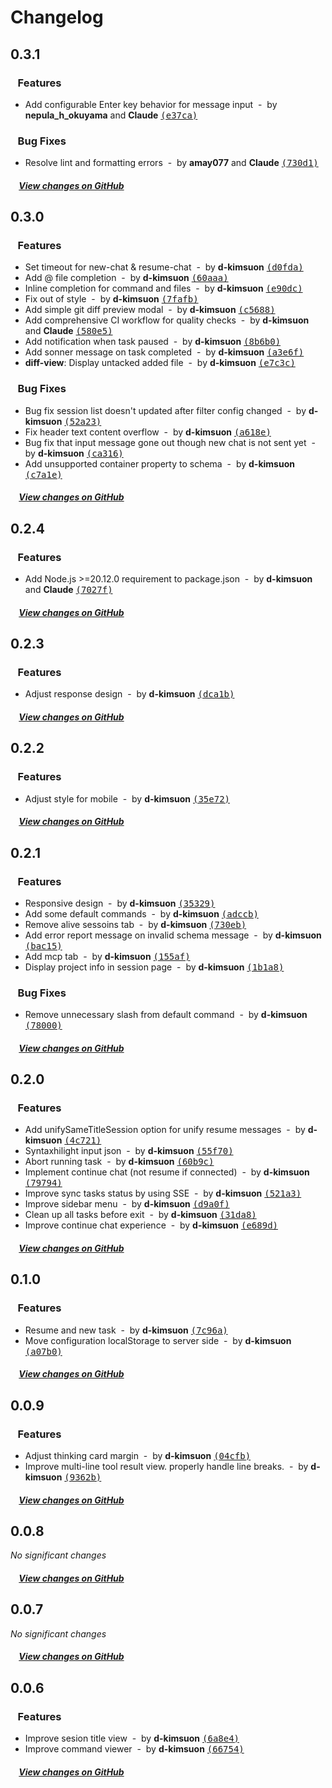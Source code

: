 # Changelog

## 0.3.1

### &nbsp;&nbsp;&nbsp;Features

- Add configurable Enter key behavior for message input &nbsp;-&nbsp; by **nepula_h_okuyama** and **Claude** [<samp>(e37ca)</samp>](https://github.com/d-kimuson/claude-code-viewer/commit/e37ca87)

### &nbsp;&nbsp;&nbsp;Bug Fixes

- Resolve lint and formatting errors &nbsp;-&nbsp; by **amay077** and **Claude** [<samp>(730d1)</samp>](https://github.com/d-kimuson/claude-code-viewer/commit/730d134)

##### &nbsp;&nbsp;&nbsp;&nbsp;[View changes on GitHub](https://github.com/d-kimuson/claude-code-viewer/compare/v0.3.0...0.3.1)

## 0.3.0

### &nbsp;&nbsp;&nbsp;Features

- Set timeout for new-chat & resume-chat &nbsp;-&nbsp; by **d-kimsuon** [<samp>(d0fda)</samp>](https://github.com/d-kimuson/claude-code-viewer/commit/d0fdade)
- Add @ file completion &nbsp;-&nbsp; by **d-kimsuon** [<samp>(60aaa)</samp>](https://github.com/d-kimuson/claude-code-viewer/commit/60aaae7)
- Inline completion for command and files &nbsp;-&nbsp; by **d-kimsuon** [<samp>(e90dc)</samp>](https://github.com/d-kimuson/claude-code-viewer/commit/e90dc00)
- Fix out of style &nbsp;-&nbsp; by **d-kimsuon** [<samp>(7fafb)</samp>](https://github.com/d-kimuson/claude-code-viewer/commit/7fafb18)
- Add simple git diff preview modal &nbsp;-&nbsp; by **d-kimsuon** [<samp>(c5688)</samp>](https://github.com/d-kimuson/claude-code-viewer/commit/c568831)
- Add comprehensive CI workflow for quality checks &nbsp;-&nbsp; by **d-kimsuon** and **Claude** [<samp>(580e5)</samp>](https://github.com/d-kimuson/claude-code-viewer/commit/580e51f)
- Add notification when task paused &nbsp;-&nbsp; by **d-kimsuon** [<samp>(8b6b0)</samp>](https://github.com/d-kimuson/claude-code-viewer/commit/8b6b03b)
- Add sonner message on task completed &nbsp;-&nbsp; by **d-kimsuon** [<samp>(a3e6f)</samp>](https://github.com/d-kimuson/claude-code-viewer/commit/a3e6feb)
- **diff-view**: Display untacked added file &nbsp;-&nbsp; by **d-kimsuon** [<samp>(e7c3c)</samp>](https://github.com/d-kimuson/claude-code-viewer/commit/e7c3c87)

### &nbsp;&nbsp;&nbsp;Bug Fixes

- Bug fix session list doesn't updated after filter config changed &nbsp;-&nbsp; by **d-kimsuon** [<samp>(52a23)</samp>](https://github.com/d-kimuson/claude-code-viewer/commit/52a231b)
- Fix header text content overflow &nbsp;-&nbsp; by **d-kimsuon** [<samp>(a618e)</samp>](https://github.com/d-kimuson/claude-code-viewer/commit/a618e24)
- Bug fix that input message gone out though new chat is not sent yet &nbsp;-&nbsp; by **d-kimsuon** [<samp>(ca316)</samp>](https://github.com/d-kimuson/claude-code-viewer/commit/ca31602)
- Add unsupported container property to schema &nbsp;-&nbsp; by **d-kimsuon** [<samp>(c7a1e)</samp>](https://github.com/d-kimuson/claude-code-viewer/commit/c7a1e6d)

##### &nbsp;&nbsp;&nbsp;&nbsp;[View changes on GitHub](https://github.com/d-kimuson/claude-code-viewer/compare/v0.2.4...0.3.0)

## 0.2.4

### &nbsp;&nbsp;&nbsp;Features

- Add Node.js >=20.12.0 requirement to package.json &nbsp;-&nbsp; by **d-kimsuon** and **Claude** [<samp>(7027f)</samp>](https://github.com/d-kimuson/claude-code-viewer/commit/7027f39)

##### &nbsp;&nbsp;&nbsp;&nbsp;[View changes on GitHub](https://github.com/d-kimuson/claude-code-viewer/compare/v0.2.3...0.2.4)

## 0.2.3

### &nbsp;&nbsp;&nbsp;Features

- Adjust response design &nbsp;-&nbsp; by **d-kimsuon** [<samp>(dca1b)</samp>](https://github.com/d-kimuson/claude-code-viewer/commit/dca1be7)

##### &nbsp;&nbsp;&nbsp;&nbsp;[View changes on GitHub](https://github.com/d-kimuson/claude-code-viewer/compare/v0.2.2...0.2.3)

## 0.2.2

### &nbsp;&nbsp;&nbsp;Features

- Adjust style for mobile &nbsp;-&nbsp; by **d-kimsuon** [<samp>(35e72)</samp>](https://github.com/d-kimuson/claude-code-viewer/commit/35e72ed)

##### &nbsp;&nbsp;&nbsp;&nbsp;[View changes on GitHub](https://github.com/d-kimuson/claude-code-viewer/compare/v0.2.1...0.2.2)

## 0.2.1

### &nbsp;&nbsp;&nbsp;Features

- Responsive design &nbsp;-&nbsp; by **d-kimsuon** [<samp>(35329)</samp>](https://github.com/d-kimuson/claude-code-viewer/commit/3532988)
- Add some default commands &nbsp;-&nbsp; by **d-kimsuon** [<samp>(adccb)</samp>](https://github.com/d-kimuson/claude-code-viewer/commit/adccbb8)
- Remove alive sessoins tab &nbsp;-&nbsp; by **d-kimsuon** [<samp>(730eb)</samp>](https://github.com/d-kimuson/claude-code-viewer/commit/730eb35)
- Add error report message on invalid schema message &nbsp;-&nbsp; by **d-kimsuon** [<samp>(bac15)</samp>](https://github.com/d-kimuson/claude-code-viewer/commit/bac15be)
- Add mcp tab &nbsp;-&nbsp; by **d-kimsuon** [<samp>(155af)</samp>](https://github.com/d-kimuson/claude-code-viewer/commit/155afea)
- Display project info in session page &nbsp;-&nbsp; by **d-kimsuon** [<samp>(1b1a8)</samp>](https://github.com/d-kimuson/claude-code-viewer/commit/1b1a8ab)

### &nbsp;&nbsp;&nbsp;Bug Fixes

- Remove unnecessary slash from default command &nbsp;-&nbsp; by **d-kimsuon** [<samp>(78000)</samp>](https://github.com/d-kimuson/claude-code-viewer/commit/7800037)

##### &nbsp;&nbsp;&nbsp;&nbsp;[View changes on GitHub](https://github.com/d-kimuson/claude-code-viewer/compare/v0.2.0...0.2.1)

## 0.2.0

### &nbsp;&nbsp;&nbsp;Features

- Add unifySameTitleSession option for unify resume messages &nbsp;-&nbsp; by **d-kimsuon** [<samp>(4c721)</samp>](https://github.com/d-kimuson/claude-code-viewer/commit/4c72199)
- Syntaxhilight input json &nbsp;-&nbsp; by **d-kimsuon** [<samp>(55f70)</samp>](https://github.com/d-kimuson/claude-code-viewer/commit/55f7063)
- Abort running task &nbsp;-&nbsp; by **d-kimsuon** [<samp>(60b9c)</samp>](https://github.com/d-kimuson/claude-code-viewer/commit/60b9c65)
- Implement continue chat (not resume if connected) &nbsp;-&nbsp; by **d-kimsuon** [<samp>(79794)</samp>](https://github.com/d-kimuson/claude-code-viewer/commit/79794be)
- Improve sync tasks status by using SSE &nbsp;-&nbsp; by **d-kimsuon** [<samp>(521a3)</samp>](https://github.com/d-kimuson/claude-code-viewer/commit/521a368)
- Improve sidebar menu &nbsp;-&nbsp; by **d-kimsuon** [<samp>(d9a0f)</samp>](https://github.com/d-kimuson/claude-code-viewer/commit/d9a0f17)
- Clean up all tasks before exit &nbsp;-&nbsp; by **d-kimsuon** [<samp>(31da8)</samp>](https://github.com/d-kimuson/claude-code-viewer/commit/31da823)
- Improve continue chat experience &nbsp;-&nbsp; by **d-kimsuon** [<samp>(e689d)</samp>](https://github.com/d-kimuson/claude-code-viewer/commit/e689dd5)

##### &nbsp;&nbsp;&nbsp;&nbsp;[View changes on GitHub](https://github.com/d-kimuson/claude-code-viewer/compare/v0.1.0...0.2.0)

## 0.1.0

### &nbsp;&nbsp;&nbsp;Features

- Resume and new task &nbsp;-&nbsp; by **d-kimsuon** [<samp>(7c96a)</samp>](https://github.com/d-kimuson/claude-code-viewer/commit/7c96a63)
- Move configuration localStorage to server side &nbsp;-&nbsp; by **d-kimsuon** [<samp>(a07b0)</samp>](https://github.com/d-kimuson/claude-code-viewer/commit/a07b046)

##### &nbsp;&nbsp;&nbsp;&nbsp;[View changes on GitHub](https://github.com/d-kimuson/claude-code-viewer/compare/v0.0.9...0.1.0)

## 0.0.9

### &nbsp;&nbsp;&nbsp;Features

- Adjust thinking card margin &nbsp;-&nbsp; by **d-kimsuon** [<samp>(04cfb)</samp>](https://github.com/d-kimuson/claude-code-viewer/commit/04cfb9f)
- Improve multi-line tool result view. properly handle line breaks. &nbsp;-&nbsp; by **d-kimsuon** [<samp>(9362b)</samp>](https://github.com/d-kimuson/claude-code-viewer/commit/9362bb5)

##### &nbsp;&nbsp;&nbsp;&nbsp;[View changes on GitHub](https://github.com/d-kimuson/claude-code-viewer/compare/v0.0.8...0.0.9)

## 0.0.8

*No significant changes*

##### &nbsp;&nbsp;&nbsp;&nbsp;[View changes on GitHub](https://github.com/d-kimuson/claude-code-viewer/compare/v0.0.7...0.0.8)

## 0.0.7

*No significant changes*

##### &nbsp;&nbsp;&nbsp;&nbsp;[View changes on GitHub](https://github.com/d-kimuson/claude-code-viewer/compare/v0.0.6...0.0.7)

## 0.0.6

### &nbsp;&nbsp;&nbsp;Features

- Improve sesion title view &nbsp;-&nbsp; by **d-kimsuon** [<samp>(6a8e4)</samp>](https://github.com/d-kimuson/claude-code-viewer/commit/6a8e4d2)
- Improve command viewer &nbsp;-&nbsp; by **d-kimsuon** [<samp>(66754)</samp>](https://github.com/d-kimuson/claude-code-viewer/commit/66754d9)

##### &nbsp;&nbsp;&nbsp;&nbsp;[View changes on GitHub](https://github.com/d-kimuson/claude-code-viewer/compare/v0.0.1...0.0.6)
